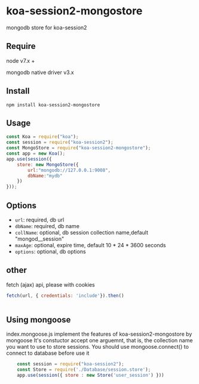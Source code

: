 # koa-session2-mongostore
mongodb store for koa-session2 


## Require

node v7.x +


mongodb native driver v3.x

## Install
```
npm install koa-session2-mongostore

```

## Usage
```js
const Koa = require("koa");
const session = require("koa-session2");
const MongoStore = require("koa-session2-mongostore");
const app = new Koa();
app.use(session({     
    store: new MongoStore({
        url:"mongodb://127.0.0.1:9008",
        dbName:"mydb"
    })
}));

```

## Options
- `url`:  required, db url   
- `dbName`:  required, db name   
- `collName`: optional, db session collection name,default  "mongod__session"
- `maxAge`: optional, expire time, default 10 \* 24 \* 3600 seconds
- `options`: optional, db options

## other

fetch (ajax) api, please with cookies

```js
fetch(url, { credentials: 'include'}).then()
            
```

## Using mongoose
index.mongoose.js implement the features of koa-session2-mongostore by mongoose
It's constuctor accept one arguemnt, that is, the collection name you want to use to store sessions.
You should use mongoose.connect() to connect to database before use it

```js
    const session = require("koa-session2");
    const Store = require('./Database/session.store');
    app.use(session({ store : new Store('user_session') }))
```